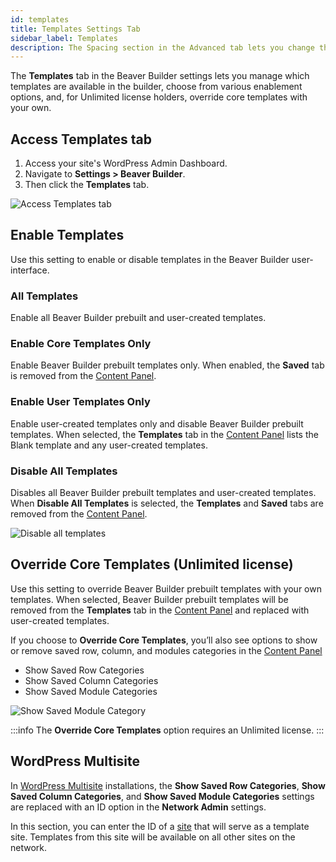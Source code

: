 ```yaml
---
id: templates
title: Templates Settings Tab
sidebar_label: Templates
description: The Spacing section in the Advanced tab lets you change the default margin and padding for rows and columns. For modules, you can change the default margin values only.
---
```


The **Templates** tab in the Beaver Builder settings lets you manage which templates are available in the builder, choose from various enablement options, and, for Unlimited license holders, override core templates with your own.

## Access Templates tab

1. Access your site's WordPress Admin Dashboard.
2. Navigate to **Settings > Beaver Builder**.
3. Then click the **Templates** tab.

![Access Templates tab](/img/beaver-builder/settings--templates--1.jpg)

## Enable Templates

Use this setting to enable or disable templates in the Beaver Builder user-interface.

### All Templates

Enable all Beaver Builder prebuilt and user-created templates.

### Enable Core Templates Only

Enable Beaver Builder prebuilt templates only. When enabled, the **Saved** tab is removed from the [Content Panel](user-interface/content-panel.md).

### Enable User Templates Only

Enable user-created templates only and disable Beaver Builder prebuilt templates. When selected, the **Templates** tab in the [Content Panel](user-interface/content-panel.md) lists the Blank template and any user-created templates.

### Disable All Templates

Disables all Beaver Builder prebuilt templates and user-created templates. When **Disable All Templates** is selected, the **Templates** and **Saved** tabs are removed from the [Content Panel](user-interface/content-panel.md).

![Disable all templates](/img/beaver-builder/settings--templates--2.jpg)

## Override Core Templates (Unlimited license)

Use this setting to override Beaver Builder prebuilt templates with your own templates. When selected, Beaver Builder prebuilt templates will be removed from the **Templates** tab in the [Content Panel](user-interface/content-panel.md) and replaced with user-created templates.

If you choose to **Override Core Templates**, you’ll also see options to show or remove saved row, column, and modules categories in the [Content Panel](user-interface/content-panel.md)

- Show Saved Row Categories
- Show Saved Column Categories
- Show Saved Module Categories

![Show Saved Module Category](/img/beaver-builder/settings--templates--3.jpg)

:::info
The **Override Core Templates** option requires an Unlimited license.
:::

## WordPress Multisite

In [WordPress Multisite](https://wordpress.org/support/article/create-a-network/) installations, the **Show Saved Row Categories**, **Show Saved Column Categories**, and **Show Saved Module Categories** settings are replaced with an ID option in the **Network Admin** settings.

In this section, you can enter the ID of a [site](https://wordpress.org/support/article/network-admin-sites-screen/) that will serve as a template site. Templates from this site will be available on all other sites on the network.
